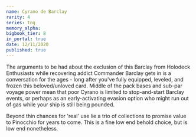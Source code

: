 ```yaml
---
name: Cyrano de Barclay
rarity: 4
series: tng
memory_alpha:
bigbook_tier: 8
in_portal: true
date: 12/11/2020
published: true
---
```


The arguments to be had about the exclusion of this Barclay from Holodeck Enthusiasts while recovering addict Commander Barclay gets in is a conversation for the ages - long after you've fully equipped, leveled, and frozen this beloved/unloved card. Middle of the pack bases and sub-par voyage power mean that poor Cyrano is limited to stop-and-start Barclay events, or perhaps as an early-activating evasion option who might run out of gas while your ship is still being pounded.

Beyond thin chances for 'real' use lie a trio of collections to promise value to Pinocchio for years to come. This is a fine low end behold choice, but is low end nonetheless.
